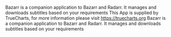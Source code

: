 Bazarr is a companion application to Bazarr and Radarr. It manages and downloads subtitles based on your requirements
This App is supplied by TrueCharts, for more information please visit https://truecharts.org
Bazarr is a companion application to Bazarr and Radarr. It manages and downloads subtitles based on your requirements
